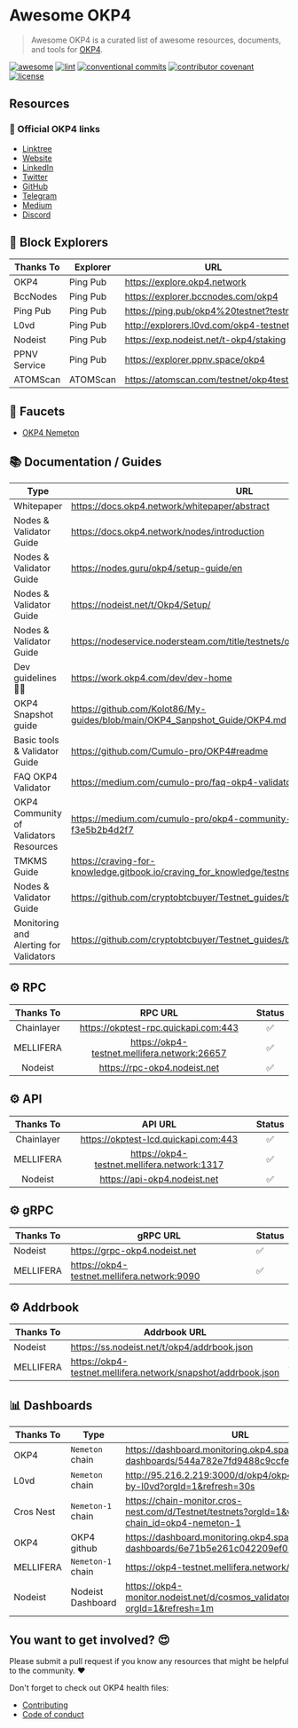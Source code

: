 # Awesome OKP4

> Awesome OKP4 is a curated list of awesome resources, documents, and tools for [OKP4](https://okp4.network).

[![awesome](https://cdn.rawgit.com/sindresorhus/awesome/d7305f38d29fed78fa85652e3a63e154dd8e8829/media/badge.svg)](https://github.com/okp4/awesome)
[![lint](https://img.shields.io/github/actions/workflow/status/okp4/awesome/lint.yml?label=Lint&style=for-the-badge&logo=github)](https://github.com/okp4/awesome/actions/workflows/lint.yml)
[![conventional commits](https://img.shields.io/badge/Conventional%20Commits-1.0.0-yellow.svg?style=for-the-badge&logo=conventionalcommits)](https://conventionalcommits.org)
[![contributor covenant](https://img.shields.io/badge/Contributor%20Covenant-2.1-4baaaa.svg?style=for-the-badge)](https://github.com/okp4/.github/blob/main/CODE_OF_CONDUCT.md)
[![license](https://img.shields.io/badge/License-BSD_3--Clause-blue.svg?style=for-the-badge)](https://opensource.org/licenses/BSD-3-Clause)

## Resources

### 💫 Official OKP4 links

- [Linktree](https://linktr.ee/okp4)
- [Website](https://okp4.network/)
- [LinkedIn](https://www.linkedin.com/company/okp4-open-knowledge-platform-for)
- [Twitter](https://twitter.com/OKP4_Protocol)
- [GitHub](https://github.com/okp4)
- [Telegram](https://t.me/okp4network)
- [Medium](https://blog.okp4.network/)
- [Discord](https://discord.com/invite/okp4)

## 🔭 Block Explorers

| Thanks To    | Explorer                                  | URL                                        | Status |
|--------------|-------------------------------------------|--------------------------------------------|--------|
| OKP4         | Ping Pub                                  | <https://explore.okp4.network>             | ✅      |
| BccNodes     | Ping Pub                                  | <https://explorer.bccnodes.com/okp4>       | ✅      |
| Ping Pub     | Ping Pub                                  | <https://ping.pub/okp4%20testnet?testnet>  | ✅      |
| L0vd         | Ping Pub                                  | <http://explorers.l0vd.com/okp4-testnet>   | ✅      |
| Nodeist      | Ping Pub                                  | <https://exp.nodeist.net/t-okp4/staking>   | ✅      |
| PPNV Service | Ping Pub                                  | <https://explorer.ppnv.space/okp4>         | ✅      |
| ATOMScan     | ATOMScan                                  | <https://atomscan.com/testnet/okp4testnet> | ✅      |

## 🚰 Faucets

- [OKP4 Nemeton](https://faucet.okp4.network)

## 📚 Documentation / Guides

| Type                                   | URL                                                                                  | Thanks To                                                                                |
|----------------------------------------|--------------------------------------------------------------------------------------|------------------------------------------------------------------------------------------|
| Whitepaper                             | <https://docs.okp4.network/whitepaper/abstract>                                      | [OKP4](https://github.com/okp4)                                                          |
| Nodes & Validator Guide                | <https://docs.okp4.network/nodes/introduction>                                       | [OKP4](https://github.com/okp4)                                                          |
| Nodes & Validator Guide                | <https://nodes.guru/okp4/setup-guide/en>                                             | [Nodes Guru](https://nodes.guru/)                                                        |
| Nodes & Validator Guide                | <https://nodeist.net/t/Okp4/Setup/>                                                  | [Nodeist](https://nodeist.net/)                                                          |
| Nodes & Validator Guide                | <https://nodeservice.nodersteam.com/title/testnets/okp4>                             | [[NODERS]TEAM](https://noders-stake.com/)                                                |
| Dev guidelines 👩‍💻                     | <https://work.okp4.com/dev/dev-home>                                                 | [OKP4](https://github.com/okp4)                                                          |
| OKP4 Snapshot guide                    | <https://github.com/Kolot86/My-guides/blob/main/OKP4_Sanpshot_Guide/OKP4.md>         | [Kolot](https://github.com/Kolot86)                                                      |
| Basic tools & Validator Guide          | <https://github.com/Cumulo-pro/OKP4#readme>                                          | [Cumulo](https://github.com/Cumulo-pro)                                                  |
| FAQ OKP4 Validator                     | <https://medium.com/cumulo-pro/faq-okp4-validator-19e81661b101>                      | [Cumulo](https://github.com/Cumulo-pro)                                                  |
| OKP4 Community of Validators Resources | <https://medium.com/cumulo-pro/okp4-community-of-validators-resources-f3e5b2b4d2f7>  | [Cumulo](https://github.com/Cumulo-pro)                                                  |
| TMKMS Guide                            | <https://craving-for-knowledge.gitbook.io/craving_for_knowledge/testnets/okp4/tmkms> | [Craving_for_Knowledge](https://craving-for-knowledge.gitbook.io/craving_for_knowledge/) |
| Nodes & Validator Guide                | <https://github.com/cryptobtcbuyer/Testnet_guides/blob/main/OKP4/installation.md>    | [cryptobtcbuyer](https://github.com/cryptobtcbuyer)                                      |
| Monitoring and Alerting for Validators | <https://github.com/cryptobtcbuyer/Testnet_guides/blob/main/OKP4/monitoring.md>      | [cryptobtcbuyer](https://github.com/cryptobtcbuyer)                                      |

## ⚙️ RPC

| Thanks To  |                   RPC URL                    | Status |
|:----------:|:--------------------------------------------:|:------:|
| Chainlayer |     https://okptest-rpc.quickapi.com:443     |   ✅    |
| MELLIFERA  | https://okp4-testnet.mellifera.network:26657 |   ✅    |
|  Nodeist   |         https://rpc-okp4.nodeist.net         |   ✅    |


## ⚙️ API

| Thanks To  |                   API URL                   | Status |
|:----------:|:-------------------------------------------:|:------:|
| Chainlayer |    https://okptest-lcd.quickapi.com:443     |   ✅    |
| MELLIFERA  | https://okp4-testnet.mellifera.network:1317 |   ✅    |
|  Nodeist   |        https://api-okp4.nodeist.net         |   ✅    |

## ⚙️ gRPC

| Thanks To | gRPC URL                                    | Status |
|-----------|---------------------------------------------|--------|
| Nodeist   | https://grpc-okp4.nodeist.net               | ✅      |
| MELLIFERA | https://okp4-testnet.mellifera.network:9090 | ✅      |

## ⚙️ Addrbook

| Thanks To | Addrbook URL                                                  | Status |
|-----------|---------------------------------------------------------------|--------|
| Nodeist   | https://ss.nodeist.net/t/okp4/addrbook.json                   | ✅      |
| MELLIFERA | https://okp4-testnet.mellifera.network/snapshot/addrbook.json | ✅      |



## 📊 Dashboards

| Thanks To | Type              | URL                                                                                          | Status |
|-----------|-------------------|----------------------------------------------------------------------------------------------|--------|
| OKP4      | `Nemeton` chain   | <https://dashboard.monitoring.okp4.space/public-dashboards/544a782e7fd9488c9ccfe68046c02cf8> | ✅      |
| L0vd      | `Nemeton` chain   | <http://95.216.2.219:3000/d/okp4/okp4-monitoring-by-l0vd?orgId=1&refresh=30s>                | ✅      |
| Cros Nest | `Nemeton-1` chain | <https://chain-monitor.cros-nest.com/d/Testnet/testnets?orgId=1&var-chain_id=okp4-nemeton-1> | ✅      |
| OKP4      | OKP4 github       | <https://dashboard.monitoring.okp4.space/public-dashboards/6e71b5e261c042209ef0793db964b9bb> | ✅      |
| MELLIFERA | `Nemeton-1` chain | <https://okp4-testnet.mellifera.network/monitor>                                             | ✅      |
| Nodeist   | Nodeist Dashboard | <https://okp4-monitor.nodeist.net/d/cosmos_validator/okp4?orgId=1&refresh=1m>                | ✅      |

## You want to get involved? 😍

Please submit a pull request if you know any resources that might be helpful to the community. ❤️

Don't forget to check out OKP4 health files:

- [Contributing](https://github.com/okp4/.github/blob/main/CONTRIBUTING.md)
- [Code of conduct](https://github.com/okp4/.github/blob/main/CODE_OF_CONDUCT.md)